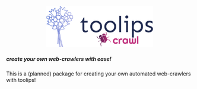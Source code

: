 <div align="center">
 <img src="https://github.com/ChifiSource/image_dump/blob/main/toolips/toolipscrawl.png"></img>
 </div>
 
 ##### create your own web-crawlers with ease!
 This is a (planned) package for creating your own automated web-crawlers with toolips!
